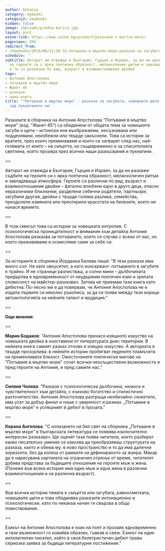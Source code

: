 ```yaml
---
author: Antonia
category: mybooks
category2: newbooks
hidden: false
image: /Uploads/predna-korica.jpg
layout: post
ozone-link: https://www.ozone.bg/product/potavane-v-martvo-more/
pageviews: 354
redirect_from:
- /newbooks/2019/08/21/10-32-потъване-в-мъртво-море-разкази-за-загубата-човешките-щети-и-светлината-зад-пукнатините-ни
schedule: ''
subtitle: Авторът ни отвежда в България, Гърция и Израел, за да ни разкаже съдбите
  на героите си с ярка поетична образност, меланхоличен ритъм и завладяваща атмосфера,
  а те са различни по вид, възраст и взаимоотношения двойки
tags:
- Антония Апостолова
- потъване в мъртво море
- Жанет 45
- разкази
- нова книга
title: '"Потъване в мъртво море" - разкази за загубата, човешките щети и светлината
  зад пукнатините ни'
---
```


Разказите в сборника на Антония Апостолова "Потъване в мъртво море" (изд. "Жанет 45") са обединени от общата тема за човешките загуби и щети – истински или въображаеми, несъзнавани или подценявани, неизбежни или твърде закъснели. Това са истории за вратите, през които преминаваме и които се затварят след нас, най-голямата от които – на смъртта, но същевременно и за спасителната светлина, която прозира през всички наши разкъсвания и пукнатини. 

\==

Авторът ни отвежда в България, Гърция и Израел, за да ни разкаже съдбите на героите си с ярка поетична образност, меланхоличен ритъм и завладяваща атмосфера. Героите са различни по вид, възраст и взаимоотношения двойки – фатално влюбени едно в друго деца, опасно неразличими близначки, разделени себични родители, партньори, загубили другия, двойки с твърде голяма разлика, семейства, преодолели измяната или преоткрили красотата на белезите, което ни нанася времето. 

\==

В този смисъл това са истории за човешката ентропия. С психологическа проницателност и внимание към детайла Антония Апостолова разказва за потъването, което се случва с всеки от нас, но което преживяваме и осмисляме сами за себе си.

\==

За историите в сборника Йорданка Белева пише: "В тези разкази има много сол. Не като овкусител, а като консервант: потъването в загубите е трайно. И не страници разлистваш, а солни мини – дълбочината придърпва в едновременност от неудържим поетичен език и зрялата словесност на майстор-разказвач. Затова не приемам тази книга като дебютна. По-лесно ми е да повярвам, че Антония Апостолова не е издала първите си няколко ръкописа, за да се появи между тези корици автоантологията на нейните талант и ерудиция."

\==

**Още мнения:**

\==

**Марин Бодаков**: "Антония Апостолова пренася изящното изкуство на човешката двойка в изоставени от литературата днес територии. В нейната книга самият разказ отново е изящно изкуство. А авторката е твърде прозорлива: в нейните истории пробягват ледените пламъчета на променливата близост. Ожесточените поетически мигове на "Потъване в мъртво море" сочат всички неосъществени възможности и пред героите на Антония, и пред самите нас."

\==

**Силвия Чолева**: "Разкази с психологическа дълбочина, нюанси и чувствителност към детайла, с езиково богатство и стилистично разточителство. Антония Апостолова разгръща необичайно сюжетите, има усет за добър финал и пише с увереност и размах. „Потъване в мъртво море“ е успешният ѝ дебют в прозата."

\==

**Керана Ангелова**: "С излизането на бял свят на сборника „Потъване в мъртво море” в българската литература се появява изключително интересен разказвач. Ще оценят тази поява читатели, които разбират какво писателско умение се изисква да преобразяваш структурата на разказа, както и обема му, в ново пространство и то да има далечни хоризонти, без да излиза от рамките на дефинираното за жанра. Макар да е нарисувана картината на ограничен отрязък от време, читателят добива представа за бъдещите отношения на героите мъж и жена. (Понеже във всяка история има един мъж и една жена в различни взаимоотношения и на различна възраст). 

\==

Във всички истории темата е смъртта или загубата, равносметката, човешките щети и това обединява разказите интонационно и психологически, като по някакъв начин ги свързва в общо повествование. 

\==

Езикът на Антония Апостолова е език на поет и прозаик едновременно и тази възможност го извайва образен, гъвкав и свеж. Езикът на един интелигентен писател, който в своя белетристичен дебют прави сериозна заявка за бъдещи литературни постижения."